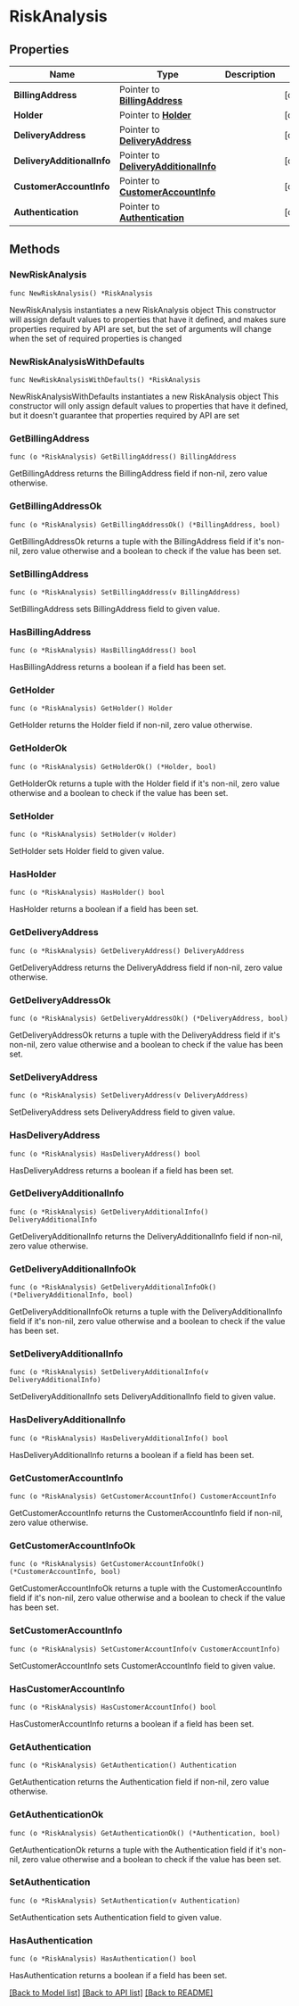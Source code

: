 # RiskAnalysis

## Properties

Name | Type | Description | Notes
------------ | ------------- | ------------- | -------------
**BillingAddress** | Pointer to [**BillingAddress**](BillingAddress.md) |  | [optional] 
**Holder** | Pointer to [**Holder**](Holder.md) |  | [optional] 
**DeliveryAddress** | Pointer to [**DeliveryAddress**](DeliveryAddress.md) |  | [optional] 
**DeliveryAdditionalInfo** | Pointer to [**DeliveryAdditionalInfo**](DeliveryAdditionalInfo.md) |  | [optional] 
**CustomerAccountInfo** | Pointer to [**CustomerAccountInfo**](CustomerAccountInfo.md) |  | [optional] 
**Authentication** | Pointer to [**Authentication**](Authentication.md) |  | [optional] 

## Methods

### NewRiskAnalysis

`func NewRiskAnalysis() *RiskAnalysis`

NewRiskAnalysis instantiates a new RiskAnalysis object
This constructor will assign default values to properties that have it defined,
and makes sure properties required by API are set, but the set of arguments
will change when the set of required properties is changed

### NewRiskAnalysisWithDefaults

`func NewRiskAnalysisWithDefaults() *RiskAnalysis`

NewRiskAnalysisWithDefaults instantiates a new RiskAnalysis object
This constructor will only assign default values to properties that have it defined,
but it doesn't guarantee that properties required by API are set

### GetBillingAddress

`func (o *RiskAnalysis) GetBillingAddress() BillingAddress`

GetBillingAddress returns the BillingAddress field if non-nil, zero value otherwise.

### GetBillingAddressOk

`func (o *RiskAnalysis) GetBillingAddressOk() (*BillingAddress, bool)`

GetBillingAddressOk returns a tuple with the BillingAddress field if it's non-nil, zero value otherwise
and a boolean to check if the value has been set.

### SetBillingAddress

`func (o *RiskAnalysis) SetBillingAddress(v BillingAddress)`

SetBillingAddress sets BillingAddress field to given value.

### HasBillingAddress

`func (o *RiskAnalysis) HasBillingAddress() bool`

HasBillingAddress returns a boolean if a field has been set.

### GetHolder

`func (o *RiskAnalysis) GetHolder() Holder`

GetHolder returns the Holder field if non-nil, zero value otherwise.

### GetHolderOk

`func (o *RiskAnalysis) GetHolderOk() (*Holder, bool)`

GetHolderOk returns a tuple with the Holder field if it's non-nil, zero value otherwise
and a boolean to check if the value has been set.

### SetHolder

`func (o *RiskAnalysis) SetHolder(v Holder)`

SetHolder sets Holder field to given value.

### HasHolder

`func (o *RiskAnalysis) HasHolder() bool`

HasHolder returns a boolean if a field has been set.

### GetDeliveryAddress

`func (o *RiskAnalysis) GetDeliveryAddress() DeliveryAddress`

GetDeliveryAddress returns the DeliveryAddress field if non-nil, zero value otherwise.

### GetDeliveryAddressOk

`func (o *RiskAnalysis) GetDeliveryAddressOk() (*DeliveryAddress, bool)`

GetDeliveryAddressOk returns a tuple with the DeliveryAddress field if it's non-nil, zero value otherwise
and a boolean to check if the value has been set.

### SetDeliveryAddress

`func (o *RiskAnalysis) SetDeliveryAddress(v DeliveryAddress)`

SetDeliveryAddress sets DeliveryAddress field to given value.

### HasDeliveryAddress

`func (o *RiskAnalysis) HasDeliveryAddress() bool`

HasDeliveryAddress returns a boolean if a field has been set.

### GetDeliveryAdditionalInfo

`func (o *RiskAnalysis) GetDeliveryAdditionalInfo() DeliveryAdditionalInfo`

GetDeliveryAdditionalInfo returns the DeliveryAdditionalInfo field if non-nil, zero value otherwise.

### GetDeliveryAdditionalInfoOk

`func (o *RiskAnalysis) GetDeliveryAdditionalInfoOk() (*DeliveryAdditionalInfo, bool)`

GetDeliveryAdditionalInfoOk returns a tuple with the DeliveryAdditionalInfo field if it's non-nil, zero value otherwise
and a boolean to check if the value has been set.

### SetDeliveryAdditionalInfo

`func (o *RiskAnalysis) SetDeliveryAdditionalInfo(v DeliveryAdditionalInfo)`

SetDeliveryAdditionalInfo sets DeliveryAdditionalInfo field to given value.

### HasDeliveryAdditionalInfo

`func (o *RiskAnalysis) HasDeliveryAdditionalInfo() bool`

HasDeliveryAdditionalInfo returns a boolean if a field has been set.

### GetCustomerAccountInfo

`func (o *RiskAnalysis) GetCustomerAccountInfo() CustomerAccountInfo`

GetCustomerAccountInfo returns the CustomerAccountInfo field if non-nil, zero value otherwise.

### GetCustomerAccountInfoOk

`func (o *RiskAnalysis) GetCustomerAccountInfoOk() (*CustomerAccountInfo, bool)`

GetCustomerAccountInfoOk returns a tuple with the CustomerAccountInfo field if it's non-nil, zero value otherwise
and a boolean to check if the value has been set.

### SetCustomerAccountInfo

`func (o *RiskAnalysis) SetCustomerAccountInfo(v CustomerAccountInfo)`

SetCustomerAccountInfo sets CustomerAccountInfo field to given value.

### HasCustomerAccountInfo

`func (o *RiskAnalysis) HasCustomerAccountInfo() bool`

HasCustomerAccountInfo returns a boolean if a field has been set.

### GetAuthentication

`func (o *RiskAnalysis) GetAuthentication() Authentication`

GetAuthentication returns the Authentication field if non-nil, zero value otherwise.

### GetAuthenticationOk

`func (o *RiskAnalysis) GetAuthenticationOk() (*Authentication, bool)`

GetAuthenticationOk returns a tuple with the Authentication field if it's non-nil, zero value otherwise
and a boolean to check if the value has been set.

### SetAuthentication

`func (o *RiskAnalysis) SetAuthentication(v Authentication)`

SetAuthentication sets Authentication field to given value.

### HasAuthentication

`func (o *RiskAnalysis) HasAuthentication() bool`

HasAuthentication returns a boolean if a field has been set.


[[Back to Model list]](../README.md#documentation-for-models) [[Back to API list]](../README.md#documentation-for-api-endpoints) [[Back to README]](../README.md)


